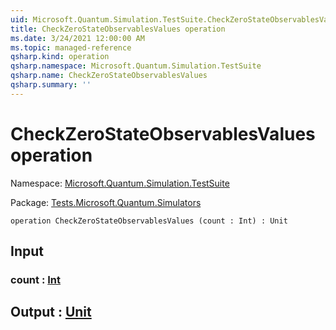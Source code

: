 ```yaml
---
uid: Microsoft.Quantum.Simulation.TestSuite.CheckZeroStateObservablesValues
title: CheckZeroStateObservablesValues operation
ms.date: 3/24/2021 12:00:00 AM
ms.topic: managed-reference
qsharp.kind: operation
qsharp.namespace: Microsoft.Quantum.Simulation.TestSuite
qsharp.name: CheckZeroStateObservablesValues
qsharp.summary: ''
---
```


# CheckZeroStateObservablesValues operation

Namespace: [Microsoft.Quantum.Simulation.TestSuite](xref:Microsoft.Quantum.Simulation.TestSuite)

Package: [Tests.Microsoft.Quantum.Simulators](https://nuget.org/packages/Tests.Microsoft.Quantum.Simulators)




```qsharp
operation CheckZeroStateObservablesValues (count : Int) : Unit
```


## Input

### count : [Int](xref:microsoft.quantum.lang-ref.int)





## Output : [Unit](xref:microsoft.quantum.lang-ref.unit)

